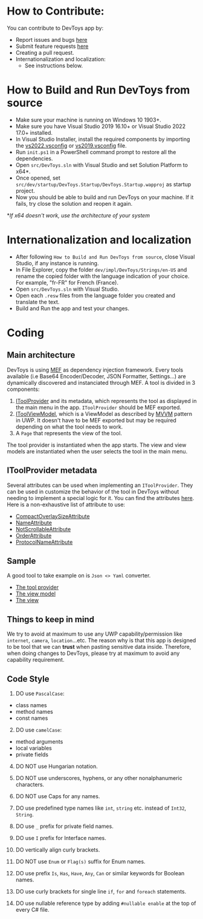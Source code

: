 # How to Contribute:

You can contribute to DevToys app by:
- Report issues and bugs [here](https://github.com/veler/DevToys/issues/new?template=bug_report.md)
- Submit feature requests [here](https://github.com/veler/DevToys/issues/new?template=feature_request.md)
- Creating a pull request.
- Internationalization and localization:
    * See instructions below.

# How to Build and Run DevToys from source

* Make sure your machine is running on Windows 10 1903+.
* Make sure you have Visual Studio 2019 16.10+ or Visual Studio 2022 17.0+ installed.
* In Visual Studio Installer, install the required components by importing the [vs2022.vsconfig](vs2022.vsconfig) or [vs2019.vsconfig](vs2019.vsconfig) file. 
* Run `init.ps1` in a PowerShell command prompt to restore all the dependencies.
* Open `src/DevToys.sln` with Visual Studio and set Solution Platform to x64*.
* Once opened, set `src/dev/startup/DevToys.Startup/DevToys.Startup.wapproj` as startup project.
* Now you should be able to build and run DevToys on your machine. If it fails, try close the solution and reopen it again.

**If x64 doesn't work, use the architecture of your system*

# Internationalization and localization

* After following `How to Build and Run DevToys from source`, close Visual Studio, if any instance is running.
* In File Explorer, copy the folder `dev/impl/DevToys/Strings/en-US` and rename the copied folder with the language indication of your choice. For example, "fr-FR" for French (France).
* Open `src/DevToys.sln` with Visual Studio.
* Open each `.resw` files from the language folder you created and translate the text.
* Build and Run the app and test your changes.

# Coding

## Main architecture

DevToys is using [MEF](https://docs.microsoft.com/en-us/dotnet/framework/mef/) as dependency injection framework.
Every tools available (i.e Base64 Encoder/Decoder, JSON Formatter, Settings...) are dynamically discovered and instanciated through MEF. A tool is divided in 3 components:
1. [IToolProvider](https://github.com/veler/DevToys/blob/main/src/dev/impl/DevToys/Api/Tools/IToolProvider.cs) and its metadata, which represents the tool as displayed in the main menu in the app. `IToolProvider` should be MEF exported.
2. [IToolViewModel](https://github.com/veler/DevToys/blob/main/src/dev/impl/DevToys/Api/Tools/IToolViewModel.cs), which is a ViewModel as described by [MVVM](https://en.wikipedia.org/wiki/Model%E2%80%93view%E2%80%93viewmodel) pattern in UWP. It doesn't have to be MEF exported but may be required depending on what the tool needs to work.
3. A `Page` that represents the view of the tool.

The tool provider is instantiated when the app starts. The view and view models are instantiated when the user selects the tool in the main menu.

## IToolProvider metadata

Several attributes can be used when implementing an `IToolProvider`. They can be used in customize the behavior of the tool in DevToys without needing to implement a special logic for it.
You can find the attributes [here](https://github.com/veler/DevToys/tree/main/src/dev/impl/DevToys/Api/Tools). Here is a non-exhaustive list of attribute to use:
* [CompactOverlaySizeAttribute](https://github.com/veler/DevToys/blob/main/src/dev/impl/DevToys/Api/Tools/CompactOverlaySizeAttribute.cs)
* [NameAttribute](https://github.com/veler/DevToys/blob/main/src/dev/impl/DevToys/Api/Tools/NameAttribute.cs)
* [NotScrollableAttribute](https://github.com/veler/DevToys/blob/main/src/dev/impl/DevToys/Api/Tools/NotScrollableAttribute.cs)
* [OrderAttribute](https://github.com/veler/DevToys/blob/main/src/dev/impl/DevToys/Api/Tools/OrderAttribute.cs)
* [ProtocolNameAttribute](https://github.com/veler/DevToys/blob/main/src/dev/impl/DevToys/Api/Tools/ProtocolNameAttribute.cs)

## Sample

A good tool to take example on is `Json <> Yaml` converter.
* [The tool provider](https://github.com/veler/DevToys/blob/main/src/dev/impl/DevToys/ViewModels/Tools/Converters/JsonYaml/JsonYamlToolProvider.cs)
* [The view model](https://github.com/veler/DevToys/blob/main/src/dev/impl/DevToys/ViewModels/Tools/Converters/JsonYaml/JsonYamlToolViewModel.cs)
* [The view](https://github.com/veler/DevToys/tree/main/src/dev/impl/DevToys/Views/Tools/Converters/JsonYaml)

## Things to keep in mind

We try to avoid at maximum to use any UWP capability/permission like `internet`, `camera`, `location`...etc. The reason why is that this app is designed to be tool that we can **trust** when pasting sensitive data inside.
Therefore, when doing changes to DevToys, please try at maximum to avoid any capability requirement.

## Code Style

1. DO use `PascalCase`:
- class names
- method names
- const names

2. DO use `camelCase`:
- method arguments
- local variables
- private fields

4. DO NOT use Hungarian notation.

5. DO NOT use underscores, hyphens, or any other nonalphanumeric characters.

6. DO NOT use Caps for any names.

7. DO use predefined type names like `int`, `string` etc. instead of `Int32`, `String`.

8. DO use `_` prefix for private field names.

9. DO use `I` prefix for Interface names.

10. DO vertically align curly brackets.

11. DO NOT use `Enum` or `Flag(s)` suffix for Enum names.

12. DO use prefix `Is`, `Has`, `Have`, `Any`, `Can` or similar keywords for Boolean names.

13. DO use curly brackets for single line `if`, `for` and `foreach` statements.

14. DO use nullable reference type by adding `#nullable enable` at the top of every C# file.
